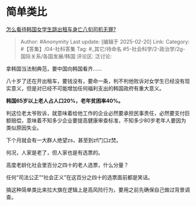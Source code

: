 # 简单类比
[怎么看待韩国女学生跳出租车身亡八旬司机无罪?](https://www.zhihu.com/question/12694194433/answer/105660519799)

> Author: #Anonymity
> Last update: [编辑于 2025-02-20]
> Link:
> Category: #【答集】/04-社科答集 
> Tag: #_其它/待命名 #5-社会科学/2-政治学/2g-国际关系/各国发展/韩国 
> 评论区:
> 泛讨论:

拿韩国当法制典范，要中国向韩国看齐……

八十岁了还在开出租车，要钱没有，要命一条，判不判他败诉对女学生已经没有现实意义，但是对已经不可能增加任何福利支出的韩国政府有重大意义。

**韩国65岁以上老人占人口20%，老年贫困率40%。**

判这位老太爷败诉，就意味着给他工作的企业必然要承担民事责任，必然要支付巨额赔偿，意味着不知多少企业要提高健康审查标准，不知多少80岁老年人要因为类似原因失业。

下个月就会有一大群人绝望zs，甚至到zf门口z焚。

何况，人家是老了，但人家也是有选票的。

高度老龄化社会里百分之四十的老人选票，什么分量？

任何“司法公正”“社会正义”在这百分之四十的选票面前都是笑话。

搞这种简单类比来拉大旗在逻辑上是高风险行为，要用之前先确保自己做过背景调查。
